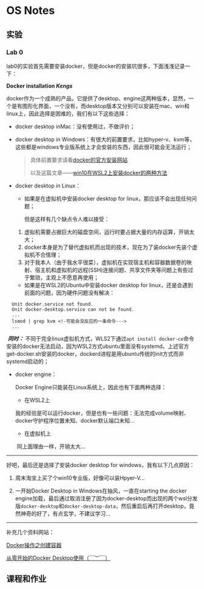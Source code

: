 # OS Notes



## 实验

### Lab 0

​	lab0的实验首先需要安装docker，但是docker的安装坑很多，下面浅浅记录一下：

**Docker installation *Kengs***

​	docker作为一个成熟的产品，它提供了desktop、engine这两种版本，显然，一个是有图形化界面，一个没有，而desktop版本又分别可以安装在mac、win和linux上，因此选择是困难的，我们有以下这些选择：

- docker desktop inMac：没有使用过，不做评价；

- docker desktop in Windows：有很大的前置要求，比如hyper-v、kvm等，这些都是windows专业版系统上才会安装的东西，因此很可能会无法运行；

  > 具体前置要求请看[docker的官方安装网站](https://docs.docker.com/desktop/)
  >
  > 以及这篇文章——[win10在WSL2上安装docker的两种方法](zhihu.comhttps://zhuanlan.zhihu.com/p/148511634)

- docker desktop in Linux：

  - 如果是在虚拟机中安装docker desktop for linux，那应该不会出现任何问题；

    但是这样有几个缺点令人难以接受：
  
  1. 虚拟机需要占据巨大的磁盘空间，运行时要占据大量的内存运算，开销太大；
  2. docker本身是为了替代虚拟机而出现的技术，现在为了装docker先装个虚拟机不合情理；
  3. 对于我本人（由于我水平很菜），虚拟机在实现宿主机和容器数据卷的映射、宿主机和虚拟机的远程(SSH)连接问题、共享文件夹等问题上有些过于繁琐，主观上不愿意再使用；
  
  - 如果是在WSL2的Ubuntu中安装docker desktop for linux，还是会遇到前面的问题，因为硬件问题没有解决：

```可能出现的报错信息
  Unit docker.service not found.
  Unit docker-desktop.service can not be found.
  ...
  lsmod | grep kvm <!-可能会没反应的一条命令--->
  ...
```
​      ***同时：*** 不同于完全linux虚拟机方式，WLS2下通过`apt install docker-ce`命令安装的docker无法启动，因为WSL2方式ubuntu里面没有systemd。上述官方get-docker.sh安装的docker，dockerd进程是用ubuntu传统的init方式而非systemd启动的；

- docker engine：

  Docker Engine只能装在Linux系统上，因此也有下面两种选择：

  - 在WSL2上

  ​    我的经验是可以运行docker，但是也有一些问题：无法完成volume映射、docker守护程序位置未知、docker默认端口未知...

  - 在虚拟机上

  ​    同上面理由一样，开销太大...

----

  好吧，最后还是选择了安装docker desktop for windows，我有以下几点原因：

1. 周末淘宝上买了个win10专业版，好像可以装Hpyer-V...

2. 一开始Docker Desktop in Windows在抽风，一直在starting the docker engine加载，最后通过取消注册了因为docker-desktop而出现的两个wsl分发版`docker-desktop`和`docker-desktop-data`，然后重启后再打开desktop，竟然神奇的好了，有点玄学，不建议学习...

---

补充几个资料网站：

[Docker操作之创建容器](https://blog.csdn.net/gtdisscary/article/details/120463699)

[从零开始的Docker Desktop使用（￣︶￣）](https://blog.csdn.net/qq_39611230/article/details/108641842) 



## 课程和作业

